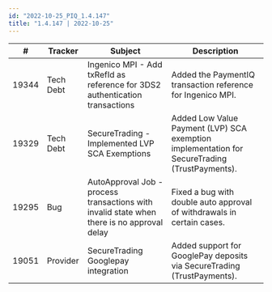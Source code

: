 ```yaml
---
id: "2022-10-25_PIQ_1.4.147"
title: "1.4.147 | 2022-10-25"
---
```


| #     | Tracker     | Subject   | Description    |
|-------|-------------|-----------|----------------|
| 19344 | Tech Debt | Ingenico MPI - Add txRefId as reference for 3DS2 authentication transactions | Added the PaymentIQ transaction reference for Ingenico MPI. | 
| 19329 | Tech Debt | SecureTrading - Implemented LVP SCA Exemptions | Added Low Value Payment (LVP) SCA exemption implementation for SecureTrading (TrustPayments). | 
| 19295 | Bug | AutoApproval Job - process transactions with invalid state when there is no approval delay | Fixed a bug with double auto approval of withdrawals in certain cases. | 
| 19051 | Provider | SecureTrading Googlepay integration | Added support for GooglePay deposits via SecureTrading (TrustPayments). | 

